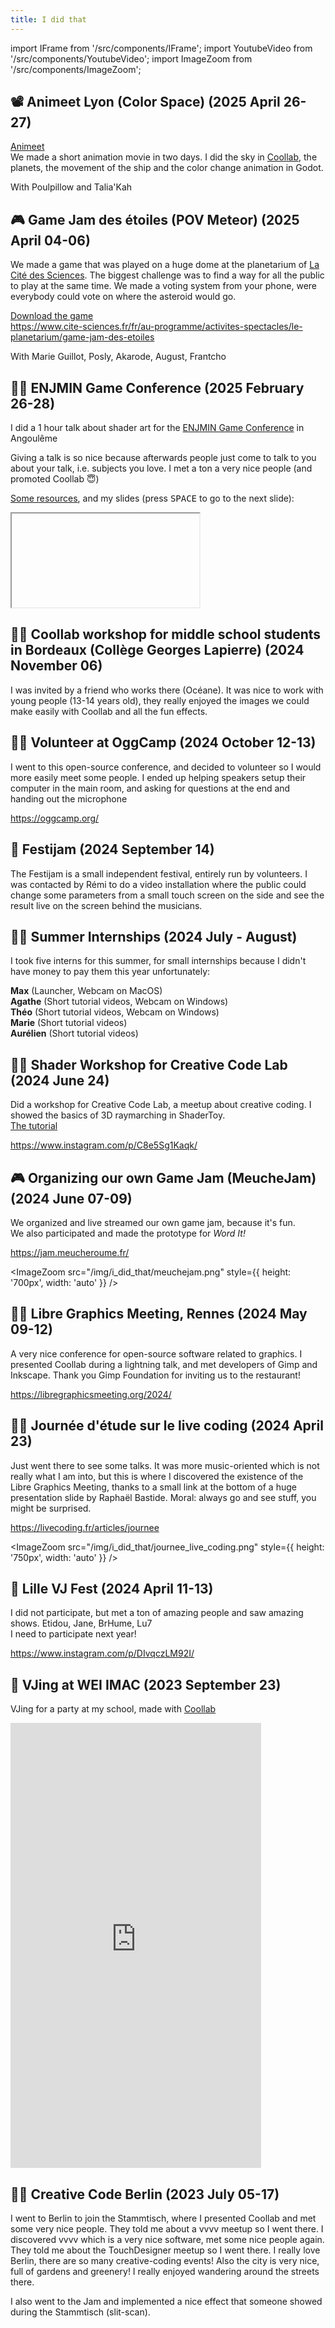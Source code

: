 ```yaml
---
title: I did that
---
```

import IFrame from '/src/components/IFrame';
import YoutubeVideo from '/src/components/YoutubeVideo';
import ImageZoom from '/src/components/ImageZoom';

<!-- ## Lille VJ Fest (2025 May 15-17)

Anecdote : j'ai pas candidaté assez tôt, ils ont fermé les inscriptions. Puis j'ai envoyé un mail pour forcer et j'ai quand même pû y aller grâce à des désistetements.
Morale / Note to myself: 
- Pas remettre les choses au lendemain
- Faut avoir du culot parfois et tenter / forcer

## 👩‍🏫 Summer Internships (2025 May 05 - August 01)

I took three interns this summer:

**Anna-Maria** (Website Overhaul)<br/>
**Elvin** (Automated tests & Scripting API)<br/>
**Anass** (Launcher improvements)<br/>

<!-- TODO take a picture with them at Lille VJ Fest -->

## 📽 Animeet Lyon (Color Space) (2025 April 26-27)

[Animeet](https://linktr.ee/animeet.fr)<br/>
We made a short animation movie in two days. I did the sky in [Coollab](https://coollab-art.com/), the planets, the movement of the ship and the color change animation in Godot.

With Poulpillow and Talia'Kah
<YoutubeVideo url = "b00Np7oSVOY"/>

## 🎮 Game Jam des étoiles (POV Meteor) (2025 April 04-06)

We made a game that was played on a huge dome at the planetarium of [La Cité des Sciences](https://www.cite-sciences.fr/fr/accueil). The biggest challenge was to find a way for all the public to play at the same time. We made a voting system from your phone, were everybody could vote on where the asteroid would go.

[Download the game](https://github.com/JulesFouchy/POV_Meteore/raw/refs/heads/main/Builds/final3bis%202K.zip?download=)<br/>
https://www.cite-sciences.fr/fr/au-programme/activites-spectacles/le-planetarium/game-jam-des-etoiles

With Marie Guillot, Posly, Akarode, August, Frantcho
<YoutubeVideo url = "Vkpi0ViUFbU?start=200"/>

## 👩‍🏫 ENJMIN Game Conference (2025 February 26-28)

I did a 1 hour talk about shader art for the [ENJMIN Game Conference](https://enjmin.cnam.fr/enjmin-game-conferences/enjmin-game-conferences-1111200.kjsp) in Angoulême<br/>

Giving a talk is so nice because afterwards people just come to talk to you about your talk, i.e. subjects you love. I met a ton a very nice people (and promoted Coollab 😇)

[Some resources](https://github.com/JulesFouchy/Faire-de-l-art-avec-des-maths), and my slides (press <kbd>SPACE</kbd> to go to the next slide):<br/>
<IFrame url="https://julesfouchy.github.io/Faire-de-l-art-avec-des-maths/"/>

<!-- TODO -->

## 🥳 Coollab 1.0 Release (2025 February 25)

I finally released the 1.0 version of [Coollab](https://coollab-art.com/)! After 4.5 years of development, with the release of the Launcher I think the software is finally stable enough to go out of the beta phase. (And also I'm starting to have a few users, so I can't break everything all the time anymore 🙄)

<ImageZoom src="/img/i_did_that/Coollab%20V1.png"/>

## 🎮 Game Jam DS (Platformeuche) (2025 February 14-16)

A platformer almost entirely in the dark (because we didn't want to have to find assets to decorate the level 😇)


[Download the game](https://meucheroume.itch.io/platformeuche)

With MeucheRoume
<YoutubeVideo url = "sS-Hwup0DFA"/>

<!-- ## 😴 Started a regular sleep schedule (2025 February 13)

As of writing this (3 months later) I'm still holding on to it and I really like it. I am now a morning person, working intensely from 8a.m. to 2p.m., then taking a nap, and then chilling for the rest of the day.

<YoutubeVideo url = "ZKNQ6gsW45M"/> -->

## 📽 48-Hour Short Film Challenge (Histoires de Sorcières) (2025 January 17-19)

I did the credit sequence (with [Coollab](https://coollab-art.com/)) in this short movie made by two friends (MeucheRoume and Talia'Kah)

<YoutubeVideo url = "JyoaZSxrji4?start=144"/>

## 🥳 Word It! release (2025 January 02)

After 7 months of development, we released our first mobile game!

With MeucheRoume we wanted to try make a small mobile game and see if we could make some money off of it. We didn't, but it was fun doing my first project with Godot! I really really love this engine, definitely the best for 2D games.

[Download it on the Play Store](https://play.google.com/store/apps/details?id=com.meuchecorp.wordit)

<iframe width="401" height="712" src="https://www.youtube.com/embed/lLnY5TpJuUo" title="[Word It!] Demo" frameborder="0" allow="accelerometer; autoplay; clipboard-write; encrypted-media; gyroscope; picture-in-picture; web-share" referrerpolicy="strict-origin-when-cross-origin" allowfullscreen></iframe>

<!-- 
## Workshops chataigne ?

## Prez coollab ptut à la cité des sciences (et ptut en général) -->

<!-- ## Début club débat -->

<!-- ## Read Thinking fast and slow (2024 December 25) -->

## 👩‍🏫 Coollab workshop for middle school students in Bordeaux (Collège Georges Lapierre) (2024 November 06)

I was invited by a friend who works there (Océane). It was nice to work with young people (13-14 years old), they really enjoyed the images we could make easily with Coollab and all the fun effects.

<ImageZoom src="/img/i_did_that/college_bordeau.png"/>

## 👩‍🏫 Volunteer at OggCamp (2024 October 12-13)

I went to this open-source conference, and decided to volunteer so I would more easily meet some people. I ended up helping speakers setup their computer in the main room, and asking for questions at the end and handing out the microphone

https://oggcamp.org/
<ImageZoom src="/img/i_did_that/oggcamp%202024.png"/>

## 🎊 Festijam (2024 September 14)

The Festijam is a small independent festival, entirely run by volunteers. I was contacted by Rémi to do a video installation where the public could change some parameters from a small touch screen on the side and see the result live on the screen behind the musicians.
<YoutubeVideo url = "m5ies_OsDD4?start=144"/>


<!-- ## Read Mindful Design -->

## 👩‍🏫 Summer Internships (2024 July - August)

I took five interns for this summer, for small internships because I didn't have money to pay them this year unfortunately:

**Max** (Launcher, Webcam on MacOS)<br/>
**Agathe** (Short tutorial videos, Webcam on Windows)<br/>
**Théo** (Short tutorial videos, Webcam on Windows)<br/>
**Marie** (Short tutorial videos)<br/>
**Aurélien** (Short tutorial videos)<br/>

## 👩‍🏫 Shader Workshop for Creative Code Lab (2024 June 24)

Did a workshop for Creative Code Lab, a meetup about creative coding. I showed the basics of 3D raymarching in ShaderToy.<br/>
[The tutorial](https://github.com/CreativeCodeParis/Workshop/tree/main/GLSL3D)

https://www.instagram.com/p/C8e5Sg1Kaqk/<br/>
<ImageZoom src="/img/i_did_that/workshop%20shader%20CCL.png"/>

## 🎮 Organizing our own Game Jam (MeucheJam) (2024 June 07-09)

We organized and live streamed our own game jam, because it's fun.<br/>
We also participated and made the prototype for *Word It!*

https://jam.meucheroume.fr/

<ImageZoom src="/img/i_did_that/meuchejam.png" style={{ height: '700px', width: 'auto' }} />

## 👩‍🏫 Libre Graphics Meeting, Rennes (2024 May 09-12)

A very nice conference for open-source software related to graphics. I presented Coollab during a lightning talk, and met developers of Gimp and Inkscape. Thank you Gimp Foundation for inviting us to the restaurant!

https://libregraphicsmeeting.org/2024/
<ImageZoom src="/img/i_did_that/LGM%20Rennes.png"/>

## 👩‍🏫 Journée d'étude sur le live coding (2024 April 23)

Just went there to see some talks. It was more music-oriented which is not really what I am into, but this is where I discovered the existence of the Libre Graphics Meeting, thanks to a small link at the bottom of a huge presentation slide by Raphaël Bastide. Moral: always go and see stuff, you might be surprised.

https://livecoding.fr/articles/journee

<ImageZoom src="/img/i_did_that/journee_live_coding.png" style={{ height: '750px', width: 'auto' }} />

## 🎊 Lille VJ Fest (2024 April 11-13)

I did not participate, but met a ton of amazing people and saw amazing shows. Etidou, Jane, BrHume, Lu7<br/>
I need to participate next year!

https://www.instagram.com/p/DIvqczLM92I/
<YoutubeVideo url = "nBU4WpDwIRI"/>

## 🎊 VJing at WEI IMAC (2023 September 23)

VJing for a party at my school, made with [Coollab](https://coollab-art.com/)

<iframe width="401" height="712" src="https://www.youtube.com/embed/tHI0rycomSM" title="[VJ Set] WEI IMAC 2023" frameborder="0" allow="accelerometer; autoplay; clipboard-write; encrypted-media; gyroscope; picture-in-picture; web-share" referrerpolicy="strict-origin-when-cross-origin" allowfullscreen=""></iframe>

<!-- ## Started streaming with Meucheroume

On https://www.twitch.tv/meucheroume
It's a lot of fun, we just talk about everything (prog, math, science, life philosophy, tons of debates, etc.) -->

## 👩‍🏫 Creative Code Berlin (2023 July 05-17)

I went to Berlin to join the Stammtisch, where I presented Coollab and met some very nice people. They told me about a vvvv meetup so I went there. I discovered vvvv which is a very nice software, met some nice people again. They told me about the TouchDesigner meetup so I went there. I really love Berlin, there are so many creative-coding events! Also the city is very nice, full of gardens and greenery! I really enjoyed wandering around the streets there.

I also went to the Jam and implemented a nice effect that someone showed during the Stammtisch (slit-scan).

<ImageZoom src="/img/i_did_that/creative_code_berlin.avif"/>

<!-- 
## Interns (2023 June)

Théo Couard (Tutorials)
Philippe (Audio)
Tristan (Webcam) -->

<!-- ## cppcon

## 2022-02-18 Game Jam Color

We made a game called *Childchemy* during the [Game Jam Color](https://itch.io/jam/gamejam-color-1). You can play it [here](https://dsmte.github.io/GameJamColor2022).

<IFrame url="https://dsmte.github.io/GameJamColor2022"/>

## Interns (2022 June 11 - August 10)

Anaïs, Lucas, made a huge friend
Jordan
Yvan ??
Paul ??

## Read Prgamatic Programmer

Date == fin stage Ubi

## J'ai envoyé un mail, mntnt je suis prof à l'imac (?)

## Réponse pour devenir prof à l'ICAN

## Started Coollab

## Gamejam cotcot

## Organizing our own game jam: MeucheJam

With @meucheroume
We met Kasenlys!

## Release Django

## Start Spiders

## Stop Spiders

I needed time for personnal projects, and saved up enough money for a year

## Start Smode

Thanks to a conversation in a bar with Lou

## First message from a random in Coollab discrod, i'm so happy ! Same for first artwork by the chinese guy

## Message Discord Tooll

## vj imac au gala 2024, mettre photo groupe avec la team Coollab

## vj imac le premier avec Django

## autres vjing imac ?

## cours processing à l'imac

## orga spectacle poésie à st-louis

## tentative spectacle prépa avec le gars là

## visite TF1 ?

## ISE avec Smode ?

## cours au centre paris anim

## cours à la jonchère

## conf Alpaca

Met ThisXorThat

## atelier shader cookie collectif ?

## tried participating at Lille Videomapping festival

## 48h clémenteam

## 48h conte de fait

## 48h johnny

## Tous les 23h / 25h BD

## Conf philo at ENS

## Saw interstellar

Changed my view of the world, and my life

## Great philo teacher -->
